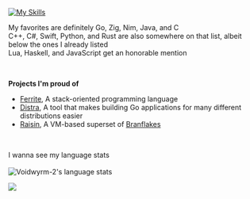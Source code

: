 [![My Skills](https://skillicons.dev/icons?i=go,cs,ruby,git,py,js,html,css,lua,neovim,vscode,apple,windows,npm,nodejs,idea,c,cpp,zig,java,nim,blender)](https://skillicons.dev)
<br>

My favorites are definitely Go, Zig, Nim, Java, and C<br>
C++, C#, Swift, Python, and Rust are also somewhere on that list, albeit below the ones I already listed<br>
Lua, Haskell, and JavaScript get an honorable mention

<br>

**Projects I'm proud of**
* [Ferrite](<https://github.com/voidwyrm-2/ferrite>), A stack-oriented programming language
* [Distra](<https://github.com/voidwyrm-2/distra>), A tool that makes building Go applications for many different distributions easier
* [Raisin](<https://github.com/voidwyrm-2/raisin>), A VM-based superset of [Branflakes](<https://en.wikipedia.org/wiki/Brainfuck>)

<br>

I wanna see my language stats<br><br>
![Voidwyrm-2's language stats](https://github-readme-stats.vercel.app/api/top-langs/?username=voidwyrm-2&layout=compact&theme=synthwave&langs_count=20)


<p align="left">
	<img src="https://raw.githubusercontent.com/catppuccin/catppuccin/main/assets/footers/gray0_ctp_on_line.svg?sanitize=true" />
</p>
<!--https://github.com/catppuccin-->
